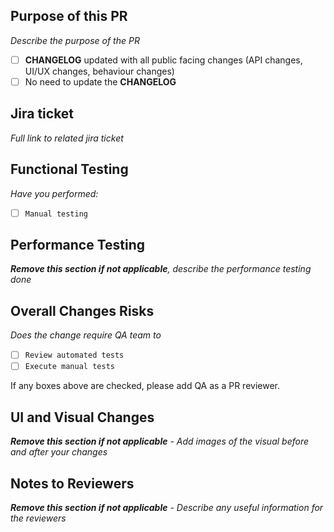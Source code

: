 ## Purpose of this PR
_Describe the purpose of the PR_  
- [ ] **CHANGELOG** updated with all public facing changes (API changes, UI/UX changes, behaviour changes)
- [ ] No need to update the **CHANGELOG**

## Jira ticket
_Full link to related jira ticket_

## Functional Testing
_Have you performed:_
- [ ] `Manual testing`

## Performance Testing
_**Remove this section if not applicable**, describe the performance testing done_

## Overall Changes Risks
_Does the change require QA team to_
- [ ] `Review automated tests`
- [ ] `Execute manual tests`

If any boxes above are checked, please add QA as a PR reviewer.

## UI and Visual Changes
_**Remove this section if not applicable** - Add images of the visual before and after your changes_

## Notes to Reviewers
_**Remove this section if not applicable** - Describe any useful information for the reviewers_
